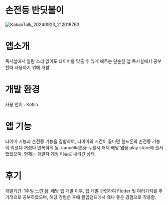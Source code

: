 # 손전등 반딧불이
![KakaoTalk_20240923_212018763](https://github.com/user-attachments/assets/de2310e5-9579-4725-b150-d1e98b6f1429)

# 앱소개
독서실에서 알람 소리 없이도 타이머를 맞출 수 있게 해주는 단순한 앱 독서실에서 공부할때 사용하기 위해 개발

# 개발 환경
사용 언어 : Kotlin

# 앱 기능
타이머 기능과 손전등 기능을 결합하여, 타이머의 시간이 끝나면 핸드폰의 손전등 기능이 켜졌다 꺼졌다 반복하게 됨. cancel버튼을 누를시 해제
해당 앱을 play store에 출시했었으며, 현재는 개발자 계정 이슈로 내려간 상태

# 후기
개발기간: 1주일
느낀 점: 해당 앱 개발 이후, 앱 개발 관련하여 Flutter 및 여러가지를 추가적으로 공부하였으며, 해당 경험은 후에 몰입캠프에서 꽤나 좋은 경험으로 작용함.


